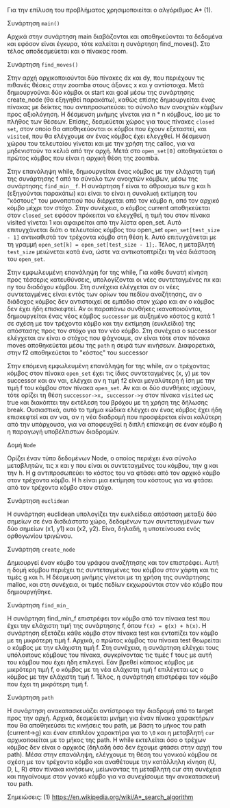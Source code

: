 Για την επίλυση του προβλήματος χρησιμοποιείται ο αλγόριθμος A* (1).

Συνάρτηση `main()`

Αρχικά στην συνάρτηση main διαβάζονται και αποθηκεύονται τα δεδομένα και εφόσον είναι έγκυρα, τότε καλείται η συνάρτηση find_moves(). Στο τέλος αποδεσμεύεται και ο πίνακας room.

Συνάρτηση `find_moves()`

Στην αρχή αρχικοποιούνται δύο πίνακες dx και dy, που περιέχουν τις πιθανές θέσεις στην zoomba στους άξονες x και y αντίστοιχα. Μετά δημιουργούναι δύο κόμβοι οι start και goal μέσω της συνάρτησης create_node (θα εξηγηθεί παρακάτω), καθώς επίσης δημιουργείται ένας πίνακας με δείκτες που αντιπροσωπεύσει το σύνολο των ανοιχτών κόμβων προς αξιολόγηση. Η δέσμευση μνήμης γίνεται για n * n κόμβους, ίσο με το πλήθος των θέσεων. Επίσης, δεσμεύεται χώρος για τους πίνακες `closed set`, στον οποίο θα αποθηκεύονται οι κόμβοι που έχουν εξεταστεί, και `visited`, που θα ελέγχουμε αν ένας κόμβος έχει ελεγχθεί. Η δέσμευση χώρου του τελευταίου γίνεται και με την χρήση της calloc, για να μηδενιστούν τα κελιά από την αρχή. Μετά στο `open_set[0]` αποθηκεύεται ο πρώτος κόμβος που είναι η αρχική θέση της zoomba.

Στην επανάληψη while, δημιουργείται ένας κόμβος με την ελάχιστη τιμή της συνάρτησης f από το σύνολο των ανοιχτών κόμβων, μέσω της συνάρτησης `find_min__f`. Η συνάρτηση f είναι το άθροισμα των g και h (εξηγούνται παρακάτω) και είναι το  είναι η συνολική εκτίμηση του "κόστους" του μονοπατιού που διέρχεται από τον κόμβο n, από τον αρχικό κόμβο μέχρι τον στόχο. Στην συνέχεια, ο κόμβος current αποθηκεύεται στον `closed_set` εφόσον πρόκειται να ελεγχθεί, η τιμή του στον πίνακα visited γίνεται 1 και αφαιρείται από την λίστα open_set. Αυτό επιτυγχάνεται διότι ο τελευταίος κόμβος του open_set `open_set[test_size - 1]` αντικαθιστά τον τρέχοντα κόμβο στη θέση k. Αυτό επιτυγχάνεται με τη γραμμή `open_set[k] = open_set[test_size - 1];`. Τέλος, η μεταβλητή `test_size` μειώνεται κατά ένα, ώστε να αντικατοπτρίζει τη νέα διάσταση του `open_set`. 

Στην εμφωλευμένη επανάληψη for της while, Για κάθε δυνατή κίνηση προς τέσσερις κατευθύνσεις, υπολογίζονται οι νέες συντεταγμένες nx και ny του διαδόχου κόμβου. Στη συνέχεια ελέγχεται αν οι νέες συντεταγμένες είναι εντός των ορίων του πεδίου αναζήτησης, αν ο διάδοχος κόμβος δεν αντιστοιχεί σε εμπόδιο στον χώρο και αν ο κόμβος δεν έχει ήδη επισκεφτεί. Αν οι παραπάνω συνθήκες ικανοποιούνται, δημιουργείται ένας νέος κόμβος `successor` με αυξημένο κόστος g κατά 1 σε σχέση με τον τρέχοντα κόμβο και την εκτίμηση (ευκλείδια) της απόστασης προς τον στόχο για τον νέο κόμβο. Στη συνέχεια o successor ελέγχεται αν είναι ο στόχος που ψάχνουμε, αν είναι τότε στον πόνακα moves αποθηκεύεται μέσω της `path` η σειρά των κινήσεων. Διαφορετικά, στην f2 αποθηκεύεται το "κόστος" του successor

Στην επόμενη εμφωλευμένη επανάληψη for της while, αν ο τρέχοντας κόμβος στον πίνακα `open_set` έχει τις ίδιες συντεταγμένες (x, y) με τον successor και αν ναι, ελέγχει αν η τιμή f2 είναι μεγαλύτερη ή ίση με την τιμή f του κόμβου στον πίνακα `open_set`. Αν και οι δύο συνθήκες ισχύουν, τότε ορίζει τη θέση `successor->x, successor->y` στον πίνακα `visited` ως true και διακόπτει την εκτέλεση του βρόχου με τη χρήση της δήλωσης break.
Ουσιαστικά, αυτό το τμήμα κώδικα ελέγχει αν ένας κόμβος έχει ήδη επισκεφτεί και αν ναι, αν η νέα διαδρομή που προσφέρεται είναι καλύτερη από την υπάρχουσα, για να αποφευχθεί η διπλή επίσκεψη σε έναν κόμβο ή η παραγωγή υποβέλτιστων διαδρομών.

Δομή `Node`

Oρίζει έναν τύπο δεδομένων Node, ο οποίος περιέχει ένα σύνολο μεταβλητών, τις x και y που είναι οι συντεταγμένες του κόμβου, την g και την h. H g αντιπροσωπεύει το κόστος του να φτάσει από τον αρχικό κόμβο στον τρέχοντα κόμβο. H h είναι μια εκτίμηση του κόστους για να φτάσει από τον τρέχοντα κόμβο στον στόχο.

Συνάρτηση `euclidean`

Η συνάρτηση euclidean υπολογίζει την ευκλείδεια απόσταση μεταξύ δύο σημείων σε ένα δισδιάστατο χώρο, δεδομένων των συντεταγμένων των δύο σημείων (x1, y1) και (x2, y2). Είνα, δηλαδή, η υποτείνουσα ενός ορθογωνίου τριγώνου.

Συνάρτηση `create_node`

Δημιουργεί έναν κόμβο του γράφου αναζήτησης και τον επιστρέφει. Αυτή η δομή κόμβου περιέχει τις συντεταγμένες του κόμβου στον χάρτη και τις τιμές g και h. Η δέσμευση μνήμης γίνεται με τη χρήση της συνάρτησης malloc, και στη συνέχεια, οι τιμές πεδίων εκχωρούνται στον νέο κόμβο που δημιουργήθηκε.

Συνάρτηση `find_min_`

Η συνάρτηση find_min_f επιστρέφει τον κόμβο από τον πίνακα test που έχει την ελάχιστη τιμή της συνάρτησης f, όπου `f(x) = g(x) + h(x)`. Η συνάρτηση εξετάζει κάθε κόμβο στον πίνακα test και εντοπίζει τον κόμβο με τη μικρότερη τιμή f. Αρχικά, ο πρώτος κόμβος του πίνακα test θεωρείται ο κόμβος με την ελάχιστη τιμή f. Στη συνέχεια, η συνάρτηση ελέγχει τους υπόλοιπους κόμβους του πίνακα, συγκρίνοντας τις τιμές f τους με αυτή του κόμβου που έχει ήδη επιλεγεί. Εάν βρεθεί κάποιος κόμβος με μικρότερη τιμή f, ο κόμβος με τη νέα ελάχιστη τιμή f επιλέγεται ως ο κόμβος με την ελάχιστη τιμή f. Τέλος, η συνάρτηση επιστρέφει τον κόμβο που έχει τη μικρότερη τιμή f. 

Συνάρτηση `path`

Η συνάρτηση ανακατασκευάζει αντίστροφα την διαδρομή από το target προς την αρχή. Αρχικά, δεσμεύεται μνήμη για έναν πίνακα χαρακτήρων που θα αποθηκεύσει τις κινήσεις του path, με βάση το μήκος του path (current->g) και έναν επιπλέον χαρακτήρα για το `\0` και η μεταβλητή `cur` αρχικοποιείται με το μήκος της path. Η while εκτελείται όσο ο τρέχων κόμβος δεν είναι ο αρχικός (δηλαδή όσο δεν έχουμε φτάσει στην αρχή του path). Μέσα στην επανάληψη, ελέγχουμε τη θέση του γονικού κόμβου σε σχέση με τον τρέχοντα κόμβο και αναθέτουμε την κατάλληλη κίνηση (U, D, L, R) στον πίνακα κινήσεων, μείωνοντας τη μεταβλητή cur στη συνέχεια και πηγαίνουμε στον γονικό κόμβο για να συνεχίσουμε την ανακατασκευή του path.

Σημειώσεις:
(1) https://en.wikipedia.org/wiki/A*_search_algorithm